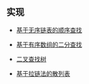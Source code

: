 
## 实现

- [基于无序链表的顺序查找](./SequentialSearchST.js)

- [基于有序数组的二分查找](./BinarySearchST.js)

- [二叉查找树](./BST.js)

- [基于拉链法的散列表](./SeparateChianingHashST.js)